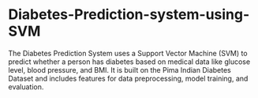 # Diabetes-Prediction-system-using-SVM
The Diabetes Prediction System uses a Support Vector Machine (SVM) to predict whether a person has diabetes based on medical data like glucose level, blood pressure, and BMI. It is built on the Pima Indian Diabetes Dataset and includes features for data preprocessing, model training, and evaluation. 
